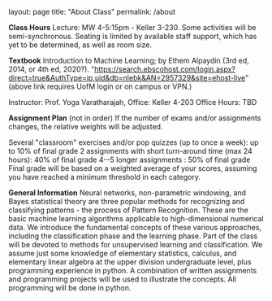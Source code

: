 layout: page
title: "About Class"
permalink: /about

**Class Hours**
Lecture: MW 4-5:15pm - Keller 3-230. Some activities will be semi-synchronous.
Seating is limited by available staff support, which has yet to be determined, as well as room size.

**Textbook**
Introduction to Machine Learning; by Ethem Alpaydin (3rd ed, 2014, or 4th ed, 2020?).
"https://search.ebscohost.com/login.aspx?direct=true&AuthType=ip,uid&db=nlebk&AN=2957329&site=ehost-live"
(above link requires UofM login or on campus or VPN.)

Instructor: Prof. Yoga Varatharajah,
Office: Keller 4-203
Office Hours: TBD

**Assignment Plan** (not in order)
If the number of exams and/or assignments changes, the relative weights will be adjusted.

Several "classroom" exercises and/or pop quizzes (up to once a week): up to 10% of final grade
2 assignments with short turn-around time (max 24 hours): 40% of final grade
4--5 longer assignments : 50% of final grade
Final grade will be based on a weighted average of your scores, assuming you have reached a minimum threshold in each category.

**General Information**
Neural networks, non-parametric windowing, and Bayes statistical theory are three popular methods for recognizing and classifying patterns - the process of Pattern Recognition. These are the basic machine learning algorithms applicable to high-dimensional numerical data. We introduce the fundamental concepts of these various approaches, including the classification phase and the learning phase. Part of the class will be devoted to methods for unsupervised learning and classification. We assume just some knowledge of elementary statistics, calculus, and elementary linear algebra at the upper division undergraduate level, plus programming experience in python. A combination of written assignments and programming projects will be used to illustrate the concepts. All programming will be done in python.
